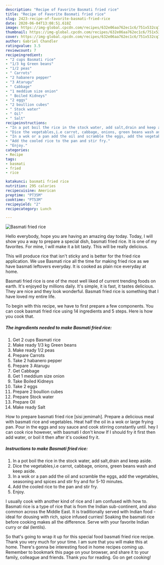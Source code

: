 ```yaml
---
description: "Recipe of Favorite Basmati fried rice"
title: "Recipe of Favorite Basmati fried rice"
slug: 2423-recipe-of-favorite-basmati-fried-rice
date: 2020-06-04T13:08:51.618Z
image: https://img-global.cpcdn.com/recipes/632e06aa762ec1c6/751x532cq70/basmati-fried-rice-recipe-main-photo.jpg
thumbnail: https://img-global.cpcdn.com/recipes/632e06aa762ec1c6/751x532cq70/basmati-fried-rice-recipe-main-photo.jpg
cover: https://img-global.cpcdn.com/recipes/632e06aa762ec1c6/751x532cq70/basmati-fried-rice-recipe-main-photo.jpg
author: Gabriel Chandler
ratingvalue: 3.5
reviewcount: 7
recipeingredient:
- "2 cups Basmati rice"
- "1/3 kg Green beans"
- "1/2 peas"
- " Carrots"
- "2 habanero pepper"
- "3 Atarugu"
- " Cabbage"
- "1 meddium size onion"
- " Boiled Kidneys"
- "2 eggs"
- "2 boullion cubes"
- " Stock water"
- " Oil"
- " Salt"
recipeinstructions:
- "In a pot boil the rice in the stock water, add salt,drain and keep aside."
- "Dice the vegetables,i.e carrot, cabbage, onions, green beans wash and keep aside."
- "In a wok or a pan add the oil and scramble the eggs, add the vegetables, seasoning and spices and stir fry and for 5-10 minutes."
- "Add the cooled rice to the pan and stir fry."
- "Enjoy."
categories:
- Recipe
tags:
- basmati
- fried
- rice

katakunci: basmati fried rice 
nutrition: 295 calories
recipecuisine: American
preptime: "PT35M"
cooktime: "PT53M"
recipeyield: "2"
recipecategory: Lunch

---
```



![Basmati fried rice](https://img-global.cpcdn.com/recipes/632e06aa762ec1c6/751x532cq70/basmati-fried-rice-recipe-main-photo.jpg)

Hello everybody, hope you are having an amazing day today. Today, I will show you a way to prepare a special dish, basmati fried rice. It is one of my favorites. For mine, I will make it a bit tasty. This will be really delicious.

This will produce rice that isn&#39;t sticky and is better for the fried rice application. We use Basmati rice all the time for making fried rice as we have basmati leftovers everyday. It is cooked as plain rice everyday at home.

Basmati fried rice is one of the most well liked of current trending foods on earth. It's enjoyed by millions daily. It's simple, it is fast, it tastes delicious. They are nice and they look wonderful. Basmati fried rice is something that I have loved my entire life.


To begin with this recipe, we have to first prepare a few components. You can cook basmati fried rice using 14 ingredients and 5 steps. Here is how you cook that.

<!--inarticleads1-->

##### The ingredients needed to make Basmati fried rice:

1. Get 2 cups Basmati rice
1. Make ready 1/3 kg Green beans
1. Make ready 1/2 peas
1. Prepare  Carrots
1. Take 2 habanero pepper
1. Prepare 3 Atarugu
1. Get  Cabbage
1. Get 1 meddium size onion
1. Take  Boiled Kidneys
1. Take 2 eggs
1. Prepare 2 boullion cubes
1. Prepare  Stock water
1. Prepare  Oil
1. Make ready  Salt


How to prepare basmati fried rice [sisi jemimah]. Prepare a delicious meal with basmati rice and vegetables. Heat half the oil in a wok or large frying pan. Pour in the eggs and soy sauce and cook stirring constantly until. hey I can cook rice however, with basmati I don&#39;t know If I should fry it first then add water, or boil it then after it&#39;s cooked fry it. 

<!--inarticleads2-->

##### Instructions to make Basmati fried rice:

1. In a pot boil the rice in the stock water, add salt,drain and keep aside.
1. Dice the vegetables,i.e carrot, cabbage, onions, green beans wash and keep aside.
1. In a wok or a pan add the oil and scramble the eggs, add the vegetables, seasoning and spices and stir fry and for 5-10 minutes.
1. Add the cooled rice to the pan and stir fry.
1. Enjoy.


I usually cook with another kind of rice and I am confused with how to. Basmati rice is a type of rice that is from the Indian sub-continent, and also common across the Middle East. It is traditionally served with Indian food - ideal for dousing with rich, spice infused curries! Soaking the basmati rice before cooking makes all the difference. Serve with your favorite Indian curry or dal (lentils). 

So that's going to wrap it up for this special food basmati fried rice recipe. Thank you very much for your time. I am sure that you will make this at home. There's gonna be interesting food in home recipes coming up. Remember to bookmark this page on your browser, and share it to your family, colleague and friends. Thank you for reading. Go on get cooking!
